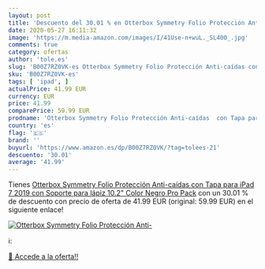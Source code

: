 ```yaml
---
layout: post
title: 'Descuento del 30.01 % en Otterbox Symmetry Folio Protección Anti-'
date: 2020-05-27 16:11:32
image: 'https://m.media-amazon.com/images/I/41Use-n+wuL._SL400_.jpg'
comments: true
category: ofertas
author: 'tole.es'
slug: 'B00Z7RZ0VK-es Otterbox Symmetry Folio Protección Anti-caídas con Tapa...'
sku: 'B00Z7RZ0VK-es'
tags: [ 'ipad', ]
actualPrice: 41.99 EUR
currency: EUR
price: 41.99
comparePrice: 59.99 EUR
prodname: 'Otterbox Symmetry Folio Protección Anti-caídas  con Tapa para iPad 7  2019  con Soporte para lápiz 10.2"  Color Negro  Pro Pack'
country: 'es'
flag: '🇪🇸'
brand: ''
buyurl: 'https://www.amazon.es/dp/B00Z7RZ0VK/?tag=tolees-21'
descuento: '30.01'
average: '41.99'
---
```


Tienes [Otterbox Symmetry Folio Protección Anti-caídas  con Tapa para iPad 7  2019  con Soporte para lápiz 10.2"  Color Negro  Pro Pack](https://www.amazon.es/dp/B00Z7RZ0VK/?tag=tolees-21) con un 30.01 % de descuento con precio de oferta de 41.99 EUR (original: 59.99 EUR) en el siguiente enlace!

[![Otterbox Symmetry Folio Protección Anti-](https://m.media-amazon.com/images/I/41Use-n+wuL._SL400_.jpg)](https://www.amazon.es/dp/B00Z7RZ0VK/?tag=tolees-21)

ℹ️:


[🛒 Accede a la oferta!!](https://www.amazon.es/dp/B00Z7RZ0VK/?tag=tolees-21)
